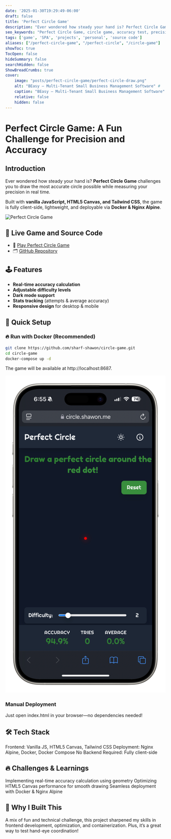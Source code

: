 ```yaml
---
date: '2025-01-30T19:29:49-06:00'
draft: false
title: 'Perfect Circle Game'
description: "Ever wondered how steady your hand is? Perfect Circle Game challenges you to draw the most accurate circle possible while measuring your precision in real time."
seo_keywords: "Perfect Circle Game, circle game, accuracy test, precision game, hand steadiness, real-time drawing, HTML5 Canvas, vanilla JavaScript, Tailwind CSS, Docker, Nginx Alpine"
tags: ['game', 'SPA', 'projects', 'personal', 'source code']
aliases: ["/perfect-circle-game", "/perfect-circle", "/circle-game"]
showToc: true
TocOpen: false
hideSummary: false
searchHidden: false
ShowBreadCrumbs: true
cover:
    image: "posts/perfect-circle-game/perfect-circle-draw.png"
    alt: "BEasy – Multi-Tenant Small Business Management Software" #
    caption: "BEasy – Multi-Tenant Small Business Management Software"
    relative: false
    hidden: false
---
```

# Perfect Circle Game: A Fun Challenge for Precision and Accuracy

## Introduction

Ever wondered how steady your hand is? **Perfect Circle Game** challenges you to draw the most accurate circle possible while measuring your precision in real time.  

Built with **vanilla JavaScript, HTML5 Canvas, and Tailwind CSS**, the game is fully client-side, lightweight, and deployable via **Docker & Nginx Alpine**.  

![Perfect Circle Game](draw-circle-game-mockup.png)

## 🚀 Live Game and Source Code

- 🔗 [Play Perfect Circle Game](https://circle.shawon.me)
- 🗂️ [GitHub Repository](https://github.com/sharf-shawon/circle-game)  


## 🕹️ Features  

- **Real-time accuracy calculation**  
- **Adjustable difficulty levels**  
- **Dark mode support**  
- **Stats tracking** (attempts & average accuracy)  
- **Responsive design** for desktop & mobile  


## 🚀 Quick Setup  

### 🔥 Run with Docker (Recommended)  

```bash
git clone https://github.com/sharf-shawon/circle-game.git
cd circle-game
docker-compose up -d
```

The game will be available at http://localhost:8687.

![Perfect Circle Game](circle-game-mockup.png)


### Manual Deployment

Just open index.html in your browser—no dependencies needed!

## 🛠️ Tech Stack
Frontend: Vanilla JS, HTML5 Canvas, Tailwind CSS
Deployment: Nginx Alpine, Docker, Docker Compose
No Backend Required: Fully client-side

## 🔥 Challenges & Learnings
Implementing real-time accuracy calculation using geometry
Optimizing HTML5 Canvas performance for smooth drawing
Seamless deployment with Docker & Nginx Alpine

## 🎯 Why I Built This
A mix of fun and technical challenge, this project sharpened my skills in frontend development, optimization, and containerization. Plus, it’s a great way to test hand-eye coordination!